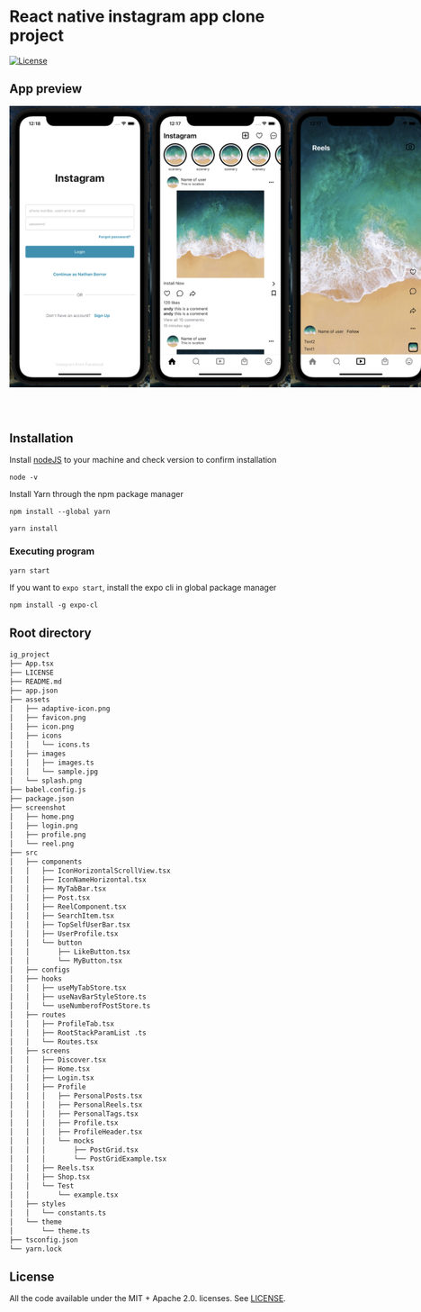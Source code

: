 # React native instagram app clone project

[![License](https://img.shields.io/badge/License-MIT-red.svg)](LICENSE)


## App preview
<div style='display: flex; '>
<img src="screenshot/login.png" alt="Image" width="250">
<img src="screenshot/home.png" alt="Image" width="250">
<img src="screenshot/reel.png" alt="Image" width="250">
<img src="screenshot/profile.png" alt="Image" width="250">
</div>


<br></br>

## Installation

Install [nodeJS](https://nodejs.org/en/download) to your machine and check version to confirm installation
```
node -v
```


Install Yarn through the npm package manager 

```
npm install --global yarn
```

```
yarn install
```
### Executing program

```
yarn start
```

If you want to `expo start`, install the expo cli in global package manager
```
npm install -g expo-cl
```

## Root directory 
```
ig_project
├── App.tsx
├── LICENSE
├── README.md
├── app.json
├── assets
│   ├── adaptive-icon.png
│   ├── favicon.png
│   ├── icon.png
│   ├── icons
│   │   └── icons.ts
│   ├── images
│   │   ├── images.ts
│   │   └── sample.jpg
│   └── splash.png
├── babel.config.js
├── package.json
├── screenshot
│   ├── home.png
│   ├── login.png
│   ├── profile.png
│   └── reel.png
├── src
│   ├── components
│   │   ├── IconHorizontalScrollView.tsx
│   │   ├── IconNameHorizontal.tsx
│   │   ├── MyTabBar.tsx
│   │   ├── Post.tsx
│   │   ├── ReelComponent.tsx
│   │   ├── SearchItem.tsx
│   │   ├── TopSelfUserBar.tsx
│   │   ├── UserProfile.tsx
│   │   └── button
│   │       ├── LikeButton.tsx
│   │       └── MyButton.tsx
│   ├── configs
│   ├── hooks
│   │   ├── useMyTabStore.tsx
│   │   ├── useNavBarStyleStore.ts
│   │   └── useNumberofPostStore.ts
│   ├── routes
│   │   ├── ProfileTab.tsx
│   │   ├── RootStackParamList .ts
│   │   └── Routes.tsx
│   ├── screens
│   │   ├── Discover.tsx
│   │   ├── Home.tsx
│   │   ├── Login.tsx
│   │   ├── Profile
│   │   │   ├── PersonalPosts.tsx
│   │   │   ├── PersonalReels.tsx
│   │   │   ├── PersonalTags.tsx
│   │   │   ├── Profile.tsx
│   │   │   ├── ProfileHeader.tsx
│   │   │   └── mocks
│   │   │       ├── PostGrid.tsx
│   │   │       └── PostGridExample.tsx
│   │   ├── Reels.tsx
│   │   ├── Shop.tsx
│   │   └── Test
│   │       └── example.tsx
│   ├── styles
│   │   └── constants.ts
│   └── theme
│       └── theme.ts
├── tsconfig.json
└── yarn.lock
```
## License

All the code available under the MIT + Apache 2.0. licenses. See [LICENSE](LICENSE).